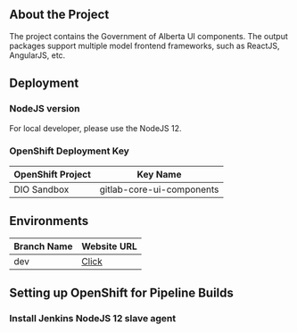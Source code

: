 ## About the Project

The project contains the Government of Alberta UI components. The output packages support multiple model frontend frameworks, such as ReactJS, AngularJS, etc.

## Deployment

### NodeJS version

For local developer, please use the NodeJS 12.

### OpenShift Deployment Key

| OpenShift Project | Key Name                  |
| ----------------- | ------------------------- |
| DIO Sandbox       | gitlab-core-ui-components |

## Environments

| Branch Name | Website URL                                            |
| ----------- | ------------------------------------------------------ |
| dev         | [Click](https://ui-components-dio-dev.os99.gov.ab.ca/) |

## Setting up OpenShift for Pipeline Builds

### Install Jenkins NodeJS 12 slave agent
